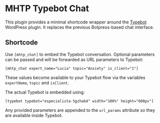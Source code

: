 # MHTP Typebot Chat

This plugin provides a minimal shortcode wrapper around the
[Typebot](https://typebot.io) WordPress plugin. It replaces the previous
Botpress-based chat interface.

## Shortcode

Use `[mhtp_chat]` to embed the Typebot conversation. Optional parameters can
be passed and will be forwarded as URL parameters to Typebot:

```
[mhtp_chat expert_name="Lucia" topic="Anxiety" is_client="1"]
```

These values become available to your Typebot flow via the variables
`expertName`, `topic` and `isClient`.

The actual Typebot is embedded using:

```
[typebot typebot="especialista-5gzhab4" width="100%" height="600px"]
```

Any provided parameters are appended to the `url_params` attribute so they are
available inside Typebot.
